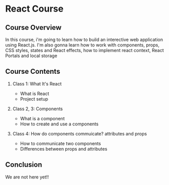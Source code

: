 # React Course

## Course Overview

In this course, i'm going to learn how to build an interective web application using React.js. I'm also gonna learn how to work with components, props, CSS styles, states and React effects, how to implement react context, React Portals and local storage

## Course Contents

1. Class 1: What It's React
    * What is React
    * Project setup

2. Class 2, 3: Components
    * What is a component
    * How to create and use a components

3. Class 4: How do components commuicate? attributes and props
    * How to communicate two components
    * Differences between props and attributes

## Conclusion

We are not here yet!!